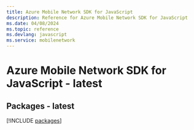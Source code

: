 ```yaml
---
title: Azure Mobile Network SDK for JavaScript
description: Reference for Azure Mobile Network SDK for JavaScript
ms.date: 04/08/2024
ms.topic: reference
ms.devlang: javascript
ms.service: mobilenetwork
---
```

# Azure Mobile Network SDK for JavaScript - latest
## Packages - latest
[!INCLUDE [packages](mobile-network-index.md)]